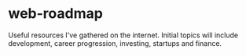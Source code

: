 # web-roadmap
Useful resources I've gathered on the internet.  Initial topics will include development, career progression, investing, startups and finance.

